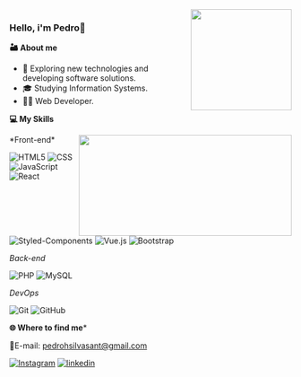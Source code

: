 <img align="right" src="https://github.com/pedrohsilvah/pedrohsilvah/assets/124065912/6ae24a71-44a4-43b6-8513-0311a63dd745" width="180" height="180em" />

### Hello, i'm Pedro👋

**🏜️ About me**

- 🤔 Exploring new technologies and developing software solutions.
- 🎓 Studying Information Systems.
- 👨‍💻 Web Developer.

**💻 My Skills**
<div>
  <img height="180em" width="380" align="right" src="https://github-readme-stats.vercel.app/api/top-langs/?username=pedrohsilvah&layout=compact&langs_count=16&theme=dracula"/>
</div>
*Front-end*

![HTML5](https://img.shields.io/badge/-HTML5-333333?style=flat&logo=HTML5)
![CSS](https://img.shields.io/badge/-CSS-333333?style=flat&logo=CSS3&logoColor=1572B6)
![JavaScript](https://img.shields.io/badge/-JavaScript-333333?style=flat&logo=javascript)
![React](https://img.shields.io/badge/-React-333333?style=flat&logo=react)
![Styled-Components](https://img.shields.io/badge/styled--components-DB7093?style=flat&logo=styled-components&logoColor=white)
![Vue.js](https://img.shields.io/badge/Vue.js-35495E?style=flat&logo=vue.js&logoColor=4FC08D)
![Bootstrap](https://img.shields.io/badge/Bootstrap-563D7C?style=flat&logo=bootstrap&logoColor=white)

*Back-end*

![PHP](https://img.shields.io/badge/PHP-777BB4?style=flat&logo=php&logoColor=white)
![MySQL](https://img.shields.io/badge/-MySQL-333333?style=flat&logo=mysql)

*DevOps*

![Git](https://img.shields.io/badge/-Git-333333?style=flat&logo=git)
![GitHub](https://img.shields.io/badge/-GitHub-333333?style=flat&logo=github)

**🌐 Where to find me***

📧E-mail: pedrohsilvasant@gmail.com

[![Instagram](https://img.shields.io/badge/Instagram-E4405F?style=flat&logo=instagram&logoColor=white)](https://www.instagram.com/pedro_h345/)
[![linkedin](https://img.shields.io/badge/LinkedIn-0077B5?style=flat&logo=linkedin&logoColor=white)](https://www.linkedin.com/in/pedrohsilvah/)
